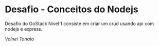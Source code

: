 # Desafio - Conceitos do Nodejs

Desafio do GoStack Nível 1 consiste em criar um crud usando api com nodejs e express.

_Volnei Tonato_